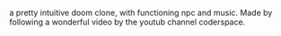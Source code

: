 a pretty intuitive doom clone, with functioning npc and music. Made by following a wonderful video by the youtub channel coderspace.
